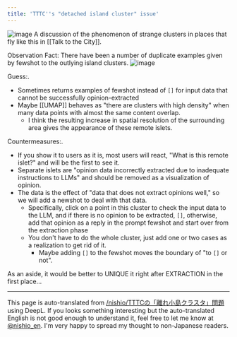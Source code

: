 ```yaml
---
title: 'TTTC''s "detached island cluster" issue'
---
```


![image](https://gyazo.com/7f498e63c2d20ba6a814393d20be2baa/thumb/1000)
A discussion of the phenomenon of strange clusters in places that fly like this in [[Talk to the City]].

Observation Fact: There have been a number of duplicate examples given by fewshot to the outlying island clusters.
![image](https://gyazo.com/3d86c6eabef670dd9dde2feae56594e2/thumb/1000)

Guess:.
- Sometimes returns examples of fewshot instead of `[]` for input data that cannot be successfully opinion-extracted
- Maybe [[UMAP]] behaves as "there are clusters with high density" when many data points with almost the same content overlap.
    - I think the resulting increase in spatial resolution of the surrounding area gives the appearance of these remote islets.

Countermeasures:.
- If you show it to users as it is, most users will react, "What is this remote islet?" and will be the first to see it.
- Separate islets are "opinion data incorrectly extracted due to inadequate instructions to LLMs" and should be removed as a visualization of opinion.
- The data is the effect of "data that does not extract opinions well," so we will add a newshot to deal with that data.
    - Specifically, click on a point in this cluster to check the input data to the LLM, and if there is no opinion to be extracted, `[]`, otherwise, add that opinion as a reply in the prompt fewshot and start over from the extraction phase
    - You don't have to do the whole cluster, just add one or two cases as a realization to get rid of it.
        - Maybe adding `[]` to the fewshot moves the boundary of "to `[]` or not".

As an aside, it would be better to UNIQUE it right after EXTRACTION in the first place...

---
This page is auto-translated from [/nishio/TTTCの「離れ小島クラスタ」問題](https://scrapbox.io/nishio/TTTCの「離れ小島クラスタ」問題) using DeepL. If you looks something interesting but the auto-translated English is not good enough to understand it, feel free to let me know at [@nishio_en](https://twitter.com/nishio_en). I'm very happy to spread my thought to non-Japanese readers.